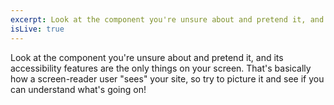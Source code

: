 ```yaml
---
excerpt: Look at the component you're unsure about and pretend it, and its accessibility features are the only things on your screen. That's basically how a screen-reader user "sees" your site, so try to picture it and see if you can understand what's going on! 
isLive: true
---
```


Look at the component you're unsure about and pretend it, and its accessibility features are the only things on your screen. That's basically how a screen-reader user "sees" your site, so try to picture it and see if you can understand what's going on! 